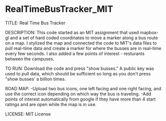 # RealTimeBusTracker_MIT

TITLE: Real Time Bus Tracker

DESCRIPTION: 
This code started as an MIT assignment that used mapbox-gl and a set of hard coded coordinates to move a marker along a bus route on a map.
I stylized the map and connected the code to MIT's data files to pull real-time data and create a marker for where the busses are in real-time every few seconds. I also added a few points of interest - resturants between the campuses.

TO RUN:
Download the code and press "show busses." A public key was used to pull data, which should be sufficient so long as you don't press "show busses' a billion times.

ROAD MAP:
-Upload two bus icons, one left facing and one right facing, and use the correct icon depending on which way the bus is traveling. 
-Add points of interest automatically from google if they have more than 4 start ratings and are open while the map is in use.

LICENSE:
MIT License
